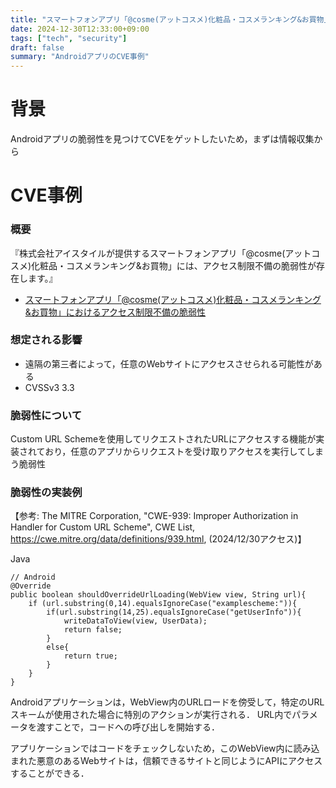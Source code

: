 ```yaml
---
title: "スマートフォンアプリ「@cosme(アットコスメ)化粧品・コスメランキング&お買物」におけるアクセス制限不備の脆弱性"
date: 2024-12-30T12:33:00+09:00
tags: ["tech", "security"]
draft: false
summary: "AndroidアプリのCVE事例"
---
```


# 背景
Androidアプリの脆弱性を見つけてCVEをゲットしたいため，まずは情報収集から

# CVE事例
### 概要
『株式会社アイスタイルが提供するスマートフォンアプリ「@cosme(アットコスメ)化粧品・コスメランキング&お買物」には、アクセス制限不備の脆弱性が存在します。』

- [スマートフォンアプリ「@cosme(アットコスメ)化粧品・コスメランキング&お買物」におけるアクセス制限不備の脆弱性](https://jvn.jp/jp/JVN81570776/)

### 想定される影響
- 遠隔の第三者によって，任意のWebサイトにアクセスさせられる可能性がある
- CVSSv3 3.3

### 脆弱性について
Custom URL Schemeを使用してリクエストされたURLにアクセスする機能が実装されており，任意のアプリからリクエストを受け取りアクセスを実行してしまう脆弱性


### 脆弱性の実装例
【参考: The MITRE Corporation, "CWE-939: Improper Authorization in Handler for Custom URL Scheme", CWE List, https://cwe.mitre.org/data/definitions/939.html, (2024/12/30アクセス)】
  
Java
```
// Android
@Override
public boolean shouldOverrideUrlLoading(WebView view, String url){
    if (url.substring(0,14).equalsIgnoreCase("examplescheme:")){
        if(url.substring(14,25).equalsIgnoreCase("getUserInfo")){
            writeDataToView(view, UserData);
            return false;
        }
        else{
            return true;
        }
    }
}
```
Androidアプリケーションは，WebView内のURLロードを傍受して，特定のURLスキームが使用された場合に特別のアクションが実行される．
URL内でパラメータを渡すことで，コードへの呼び出しを開始する．
  
アプリケーションではコードをチェックしないため，このWebView内に読み込まれた悪意のあるWebサイトは，信頼できるサイトと同じようにAPIにアクセスすることができる．

